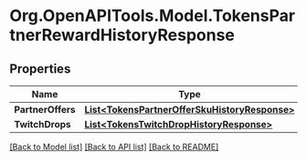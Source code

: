 # Org.OpenAPITools.Model.TokensPartnerRewardHistoryResponse

## Properties

Name | Type | Description | Notes
------------ | ------------- | ------------- | -------------
**PartnerOffers** | [**List&lt;TokensPartnerOfferSkuHistoryResponse&gt;**](TokensPartnerOfferSkuHistoryResponse.md) |  | [optional] 
**TwitchDrops** | [**List&lt;TokensTwitchDropHistoryResponse&gt;**](TokensTwitchDropHistoryResponse.md) |  | [optional] 

[[Back to Model list]](../README.md#documentation-for-models) [[Back to API list]](../README.md#documentation-for-api-endpoints) [[Back to README]](../README.md)

